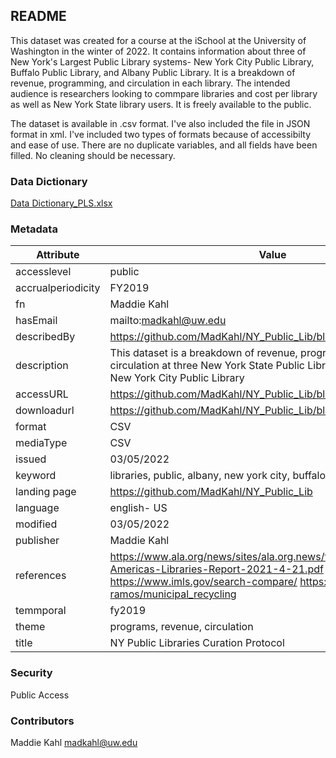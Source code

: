 ## README

This dataset was created for a course at the iSchool at the University of Washington in the winter of 2022. It contains information about three of New York's Largest Public Library systems- New York City Public Library, Buffalo Public Library, and Albany Public Library. It is a breakdown of revenue, programming, and circulation in each library. The intended audience is researchers looking to commpare libraries and cost per library as well as New York State library users. It is freely available to the public.

The dataset is available in .csv format. I've also included the file in JSON format in xml. I've included two types of formats because of accessibilty and ease of use. There are no duplicate variables, and all fields have been filled. No cleaning should be necessary.

### Data Dictionary 

[Data Dictionary_PLS.xlsx](https://github.com/MadKahl/NY_Public_Lib/files/8191408/Data.Dictionary_PLS.xlsx)

### Metadata

Attribute | Value
--------- | -------
accesslevel | public
accrualperiodicity | FY2019
fn | Maddie Kahl
hasEmail | mailto:madkahl@uw.edu
describedBy | https://github.com/MadKahl/NY_Public_Lib/blob/main/README.md
description | This dataset is a breakdown of revenue, programming, and circulation at three New York State Public Libraries including the New York City Public Library
accessURL | https://github.com/MadKahl/NY_Public_Lib/blob/main/pls_export.csv
downloadurl | https://github.com/MadKahl/NY_Public_Lib/blob/main/pls_export.csv
format | CSV
mediaType| CSV
issued | 03/05/2022
keyword | libraries, public, albany, new york city, buffalo
landing page | https://github.com/MadKahl/NY_Public_Lib
language | english- US
modified | 03/05/2022
publisher | Maddie Kahl
references | https://www.ala.org/news/sites/ala.org.news/files/content/State-of-Americas-Libraries-Report-2021-4-21.pdf https://www.imls.gov/search-compare/ https://github.com/jamie-ramos/municipal_recycling
temmporal | fy2019
theme | programs, revenue, circulation
title | NY Public Libraries Curation Protocol

### Security
Public Access

### Contributors
Maddie Kahl
madkahl@uw.edu
